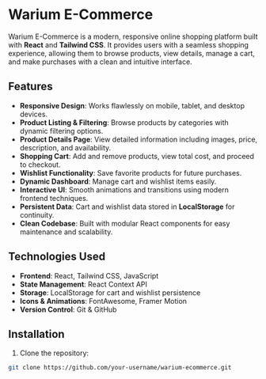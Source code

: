 # Warium E-Commerce

Warium E-Commerce is a modern, responsive online shopping platform built with **React** and **Tailwind CSS**. It provides users with a seamless shopping experience, allowing them to browse products, view details, manage a cart, and make purchases with a clean and intuitive interface.

## Features

- **Responsive Design**: Works flawlessly on mobile, tablet, and desktop devices.
- **Product Listing & Filtering**: Browse products by categories with dynamic filtering options.
- **Product Details Page**: View detailed information including images, price, description, and availability.
- **Shopping Cart**: Add and remove products, view total cost, and proceed to checkout.
- **Wishlist Functionality**: Save favorite products for future purchases.
- **Dynamic Dashboard**: Manage cart and wishlist items easily.
- **Interactive UI**: Smooth animations and transitions using modern frontend techniques.
- **Persistent Data**: Cart and wishlist data stored in **LocalStorage** for continuity.
- **Clean Codebase**: Built with modular React components for easy maintenance and scalability.

## Technologies Used

- **Frontend**: React, Tailwind CSS, JavaScript
- **State Management**: React Context API
- **Storage**: LocalStorage for cart and wishlist persistence
- **Icons & Animations**: FontAwesome, Framer Motion
- **Version Control**: Git & GitHub

## Installation

1. Clone the repository:

```bash
git clone https://github.com/your-username/warium-ecommerce.git
